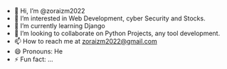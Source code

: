 - 👋 Hi, I’m @zoraizm2022
- 👀 I’m interested in Web Development, cyber Security and Stocks.
- 🌱 I’m currently learning Django
- 💞️ I’m looking to collaborate on Python Projects, any tool development.
- 📫 How to reach me at zoraizm2022@gmail.com
- 😄 Pronouns: He 
- ⚡ Fun fact: ...

<!---
zoraizm2022/zoraizm2022 is a ✨ special ✨ repository because its `README.md` (this file) appears on your GitHub profile.
You can click the Preview link to take a look at your changes.
--->
